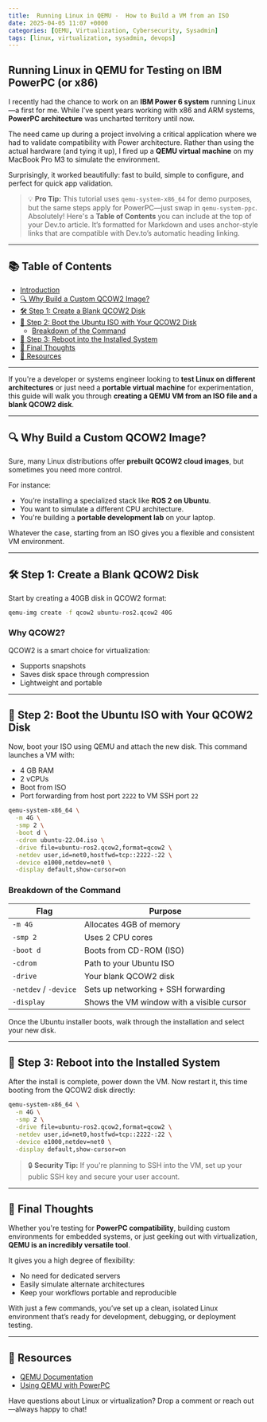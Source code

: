```yaml
---
title:  Running Linux in QEMU -  How to Build a VM from an ISO 
date: 2025-04-05 11:07 +0000
categories: [QEMU, Virtualization, Cybersecurity, Sysadmin]
tags: [linux, virtualization, sysadmin, devops]
---
```


## Running Linux in QEMU for Testing on IBM PowerPC (or x86)

I recently had the chance to work on an **IBM Power 6 system** running Linux—a first for me. While I’ve spent years working with x86 and ARM systems, **PowerPC architecture** was uncharted territory until now.

The need came up during a project involving a critical application where we had to validate compatibility with Power architecture. Rather than using the actual hardware (and tying it up), I fired up a **QEMU virtual machine** on my MacBook Pro M3 to simulate the environment.

Surprisingly, it worked beautifully: fast to build, simple to configure, and perfect for quick app validation.

> 💡 **Pro Tip:** This tutorial uses `qemu-system-x86_64` for demo purposes, but the same steps apply for PowerPC—just swap in `qemu-system-ppc`.
Absolutely! Here's a **Table of Contents** you can include at the top of your Dev.to article. It’s formatted for Markdown and uses anchor-style links that are compatible with Dev.to’s automatic heading linking.

---

## 📚 Table of Contents

- [Introduction](#running-linux-in-qemu-for-testing-on-ibm-powerpc-or-x86)
- [🔍 Why Build a Custom QCOW2 Image?](#-why-build-a-custom-qcow2-image)
- [🛠 Step 1: Create a Blank QCOW2 Disk](#-step-1-create-a-blank-qcow2-disk)
- [🚀 Step 2: Boot the Ubuntu ISO with Your QCOW2 Disk](#-step-2-boot-the-ubuntu-iso-with-your-qcow2-disk)
  - [Breakdown of the Command](#breakdown-of-the-command)
- [🔁 Step 3: Reboot into the Installed System](#-step-3-reboot-into-the-installed-system)
- [🧠 Final Thoughts](#-final-thoughts)
- [🔗 Resources](#-resources)

---

If you're a developer or systems engineer looking to **test Linux on different architectures** or just need a **portable virtual machine** for experimentation, this guide will walk you through **creating a QEMU VM from an ISO file and a blank QCOW2 disk**.

---

## 🔍 Why Build a Custom QCOW2 Image?

Sure, many Linux distributions offer **prebuilt QCOW2 cloud images**, but sometimes you need more control.

For instance:
- You’re installing a specialized stack like **ROS 2 on Ubuntu**.
- You want to simulate a different CPU architecture.
- You're building a **portable development lab** on your laptop.

Whatever the case, starting from an ISO gives you a flexible and consistent VM environment.

---

## 🛠 Step 1: Create a Blank QCOW2 Disk

Start by creating a 40GB disk in QCOW2 format:

```bash
qemu-img create -f qcow2 ubuntu-ros2.qcow2 40G
```

### Why QCOW2?

QCOW2 is a smart choice for virtualization:
- Supports snapshots
- Saves disk space through compression
- Lightweight and portable

---

## 🚀 Step 2: Boot the Ubuntu ISO with Your QCOW2 Disk

Now, boot your ISO using QEMU and attach the new disk. This command launches a VM with:

- 4 GB RAM
- 2 vCPUs
- Boot from ISO
- Port forwarding from host port `2222` to VM SSH port `22`

```bash
qemu-system-x86_64 \
  -m 4G \
  -smp 2 \
  -boot d \
  -cdrom ubuntu-22.04.iso \
  -drive file=ubuntu-ros2.qcow2,format=qcow2 \
  -netdev user,id=net0,hostfwd=tcp::2222-:22 \
  -device e1000,netdev=net0 \
  -display default,show-cursor=on
```

### Breakdown of the Command

| Flag | Purpose |
|------|---------|
| `-m 4G` | Allocates 4GB of memory |
| `-smp 2` | Uses 2 CPU cores |
| `-boot d` | Boots from CD-ROM (ISO) |
| `-cdrom` | Path to your Ubuntu ISO |
| `-drive` | Your blank QCOW2 disk |
| `-netdev` / `-device` | Sets up networking + SSH forwarding |
| `-display` | Shows the VM window with a visible cursor |

Once the Ubuntu installer boots, walk through the installation and select your new disk.

---

## 🔁 Step 3: Reboot into the Installed System

After the install is complete, power down the VM. Now restart it, this time booting from the QCOW2 disk directly:

```bash
qemu-system-x86_64 \
  -m 4G \
  -smp 2 \
  -drive file=ubuntu-ros2.qcow2,format=qcow2 \
  -netdev user,id=net0,hostfwd=tcp::2222-:22 \
  -device e1000,netdev=net0 \
  -display default,show-cursor=on
```

> 🔒 **Security Tip:** If you're planning to SSH into the VM, set up your public SSH key and secure your user account.

---

## 🧠 Final Thoughts

Whether you're testing for **PowerPC compatibility**, building custom environments for embedded systems, or just geeking out with virtualization, **QEMU is an incredibly versatile tool**.

It gives you a high degree of flexibility:
- No need for dedicated servers
- Easily simulate alternate architectures
- Keep your workflows portable and reproducible

With just a few commands, you’ve set up a clean, isolated Linux environment that’s ready for development, debugging, or deployment testing.

---

## 🔗 Resources

- [QEMU Documentation](https://www.qemu.org/documentation/)
- [Using QEMU with PowerPC](https://wiki.qemu.org/Documentation/Platforms/PowerPC)

Have questions about Linux or virtualization? Drop a comment or reach out—always happy to chat!
